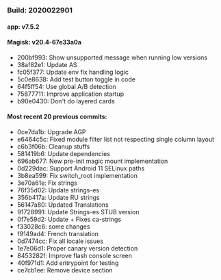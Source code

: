 ### Build: 2020022901
#### app: v7.5.2
#### Magisk: v20.4-67e33a0a

- 200bf993: Show unsupported message when running low versions
- 38af82e1: Update AS
- fc05f377: Update env fix handling logic
- 5c0e8638: Add test button toggle in code
- 64f5ff54: Use global A/B detection
- 75877711: Improve application startup
- b90e0430: Don't do layered cards

#### Most recent 20 previous commits:

- 0ce7da1b: Upgrade AGP
- e6464c5c: Fixed module filter list not respecting single column layout
- c6b3f06b: Cleanup stuffs
- 581419b6: Update dependencies
- 696ab677: New pre-init magic mount implementation
- 0d229dac: Support Android 11 SELinux paths
- 3b8ea599: Fix switch_root implementation
- 3e70a61e: Fix strings
- 76f35d02: Update strings-es
- 356b417a: Update RU strings
- 56147a80: Updated Translations
- 91728991: Update Strings-es STUB version
- 0f7e59d2: Update + Fixes ca-strings
- f33028c6: some changes
- f9149ad4: French translation
- 0d7474cc: Fix all locale issues
- 1e7e06d1: Proper canary version detection
- 8453282f: Improve flash console screen
- 40f971d1: Add entrypoint for testing
- ce7cb1ee: Remove device section
